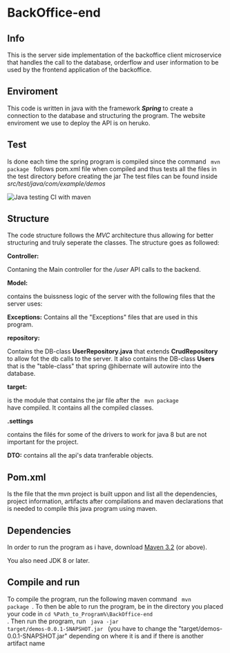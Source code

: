 # BackOffice-end

## Info
This is the server side implementation of the backoffice client microservice that handles the call to the database, orderflow and user information to be used by the frontend application of the backoffice.

## Enviroment
This code is written in java with the framework <b><em> Spring </em></b> to create a connection to the database and structuring the program. The website enviroment we use to deploy the API is on heruko.

## Test
Is done each time the spring program is compiled since the command <code> mvn package </code> follows pom.xml file when compiled and thus tests all the files in the test directory before creating the jar
The test files can be found inside <i> src/test/java/com/example/demos </i>

![Java testing CI with maven](https://github.com/Projektgrupp17/BackOffice-backend/workflows/Java%20testing%20CI%20with%20maven/badge.svg)

## Structure
The code structure follows the <em> MVC </em> architecture thus allowing for better structuring and truly seperate the classes.
The structure goes as followed:

<b>Controller:</b>

Contaning the Main controller for the <em> /user </em> API calls to the backend.

<b>Model:</b>

contains the buissness logic of the server with the following files that the server uses:

<b>Exceptions:</b>
Contains all the "Exceptions" files that are used in this program.

<b>repository:</b>

Contains the DB-class <b>UserRepository.java</b> that extends <b>CrudRepository</b> to allow fot the db calls to the server.
It also contains the DB-class <b> Users </b> that is the "table-class" that spring @hibernate will autowire into the database.

<b>target: </b>

is the module that contains the jar file after the <code> mvn package </code> have compiled. It contains all the compiled classes.

<b> .settings </b> 

contains the filés for some of the drivers to work for java 8 but are not important for the project.

<b>DTO:</b>
contains all the api's data tranferable objects.

## Pom.xml 
Is the file that the mvn project is built uppon and list all the dependencies, project information, artifacts after compilations and maven declarations that is needed to compile this java program using maven.

## Dependencies
In order to run the program as i have, download [Maven 3.2](https://maven.apache.org/download.cgi) (or above).

You also need JDK 8 or later.


## Compile and run

To compile the program, run the following maven command <code> mvn package </code>.
To then be able to run the program, be in the directory you placed your code in <code>cd %Path_to_Program%\BackOffice-end </code>.
Then run the program, run <code> java -jar target/demos-0.0.1-SNAPSHOT.jar </code> (you have to change the "target/demos-0.0.1-SNAPSHOT.jar" depending on where it is and if there is another artifact name
